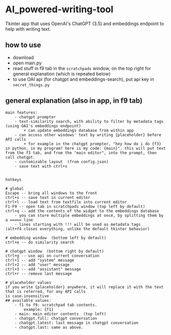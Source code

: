 # AI_powered-writing-tool
Tkinter app that uses OpenAI's ChatGPT (3.5) and embeddings endpoint to help with writing text.

## how to use
- download
- open main.py
- read stuff in f9 tab in the `scratchpads` window, on the top right for general explanation  (which is repeated below)
- to use OAI api (for chatgpt and embeddings-search), put api key in `secret_things.py`

## general explanation  (also in app, in f9 tab)
```
main features:
	- chatgpt prompter
	- text-similarity search, with ability to filter by metadata tags  (using OAI's embeddings endpoint)
		+ can update embeddings database from within app
	- can access other windows' text by writing {placeholder} before API calls
		+ for example in the chatgpt prompter, "hey how do i do {f3} in python, in my program? here is my code: {main}". this will put text from the f3 tab, and from the "main editor", into the prompt, then call chatgpt.
	- customizable layout  (from config.json)
	- save text with ctrl+s


hotkeys

# global
Escape -- bring all windows to the front
ctrl+s -- save text in current editor
ctrl+l -- load text from textfile into current editor
F1-F9 -- open tab in scratchpads window (top left by default)
ctrl+q -- add the contents of the widget to the embeddings database
	- you can store multiple embeddings at once, by splitting them by a ===== line
	- lines starting with !!! will be used as metadata tags
(alt+f4 closes everything, unlike the default tkinter behavior)

# embedding window  (bottom left by default)
ctrl+e -- do similarity search

# chatgpt window  (bottom right by default)
ctrl+g -- use api on current conversation
ctrl+1 -- add "system" message
ctrl+2 -- add "user" message
ctrl+3 -- add "assistant" message
ctrl+r -- remove last message

# placeholder values
if you write {placeholder} anywhere, it will replace it with the text that is referred, for any API calls
is case-insensitive
## available values:
	- f1 to f9: scratchpad tab contents.
		example: {f1}
	- main: main editor contents  (top left)
	- chatgpt.full: chatgpt conversation
	- chatgpt.latest: last message in chatgpt conversation
	- chatgpt.last: same as above.
```
